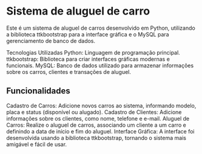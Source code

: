 # Sistema de aluguel de carro 
Este é um sistema de aluguel de carros desenvolvido em Python, utilizando a biblioteca ttkbootstrap para a interface gráfica e o MySQL para gerenciamento de banco de dados.

Tecnologias Utilizadas
Python: Linguagem de programação principal.
ttkbootstrap: Biblioteca para criar interfaces gráficas modernas e funcionais.
MySQL: Banco de dados utilizado para armazenar informações sobre os carros, clientes e transações de aluguel.

## Funcionalidades
Cadastro de Carros: Adicione novos carros ao sistema, informando modelo, placa e status (disponível ou alugado).
Cadastro de Clientes: Adicione informações sobre os clientes, como nome, telefone e e-mail.
Aluguel de Carros: Realize o aluguel de carros, associando um cliente a um carro e definindo a data de início e fim do aluguel.
Interface Gráfica: A interface foi desenvolvida usando a biblioteca ttkbootstrap, tornando o sistema mais amigável e fácil de usar.

